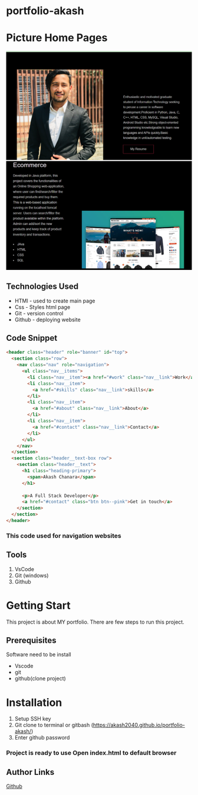 # portfolio-akash

# Picture Home Pages

![pic](./image/snap1.PNG)
![pic](./image/snap2.PNG)

## Technologies Used

- HTMl - used to create main page
- Css - Styles html page
- Git - version control
- Github - deploying website

## Code Snippet

```html
<header class="header" role="banner" id="top">
  <section class="row">
    <nav class="nav" role="navigation">
      <ul class="nav__items">
        <li class="nav__item"><a href="#work" class="nav__link">Work</a></li>
        <li class="nav__item">
          <a href="#skills" class="nav__link">skills</a>
        </li>
        <li class="nav__item">
          <a href="#about" class="nav__link">About</a>
        </li>
        <li class="nav__item">
          <a href="#contact" class="nav__link">Contact</a>
        </li>
      </ul>
    </nav>
  </section>
  <section class="header__text-box row">
    <section class="header__text">
      <h1 class="heading-primary">
        <span>Akash Chanara</span>
      </h1>

      <p>A Full Stack Developer</p>
      <a href="#contact" class="btn btn--pink">Get in touch</a>
    </section>
  </section>
</header>
```

### This code used for navigation websites

## Tools

1. VsCode
2. Git (windows)
3. Github

# Getting Start

This project is about MY portfolio. There are few steps to run this project.

## Prerequisites

Software need to be install

- Vscode
- git
- github(clone project)

# Installation

1. Setup SSH key
2. Git clone to terminal or gitbash
   (https://akash2040.github.io/portfolio-akash/)
3. Enter github password

### Project is ready to use Open index.html to default browser

## Author Links

[Github](https://github.com/akash2040/portfolio-akash)

